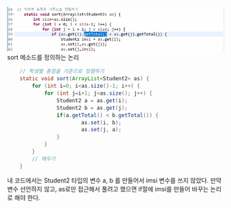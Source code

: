 ![](../image/Pasted%20image%2020240130090528.png)
sort 메소드를 정의하는 논리

```java
	// 학생별 총점을 기준으로 정렬하기
	static void sort(ArrayList<Student2> as) {
		for (int i=0; i<as.size()-1; i++) {
			for (int j=i+1; j<as.size(); j++) {
				Student2 a = as.get(i);
				Student2 b = as.get(j);
				if(a.getTotal() < b.getTotal()) {
						as.set(i, b);
						as.set(j, a);
				}
			}
		}
		// 채우기
	}
```
내 코드에서는 Student2 타입의 변수 a, b 를 만들어서 imsi 변수를 쓰지 않았다.
만약 변수 선언하지 않고, as로만 접근해서 풀려고 했으면 if절에 imsi를 만들어 바꾸는 논리로 해야 한다.
